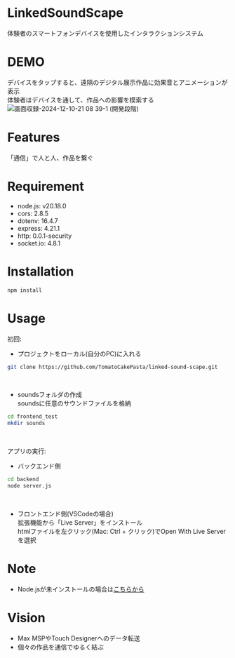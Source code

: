 # LinkedSoundScape
体験者のスマートフォンデバイスを使用したインタラクションシステム

# DEMO
デバイスをタップすると、遠隔のデジタル展示作品に効果音とアニメーションが表示  
体験者はデバイスを通して、作品への影響を模索する
![画面収録-2024-12-10-21 08 39-1](https://github.com/user-attachments/assets/0b32af8f-6c96-4c5d-8baa-7a077ebdff19)
(開発段階)

# Features
「通信」で人と人、作品を繋ぐ

# Requirement

* node.js: v20.18.0
* cors: 2.8.5
* dotenv: 16.4.7
* express: 4.21.1
* http: 0.0.1-security
* socket.io: 4.8.1

# Installation

```bash
npm install
```

# Usage
初回:  
* プロジェクトをローカル(自分のPC)に入れる
```bash
git clone https://github.com/TomatoCakePasta/linked-sound-scape.git
```
<br>

* soundsフォルダの作成  
 soundsに任意のサウンドファイルを格納
```bash
cd frontend_test
mkdir sounds
```
<br>

アプリの実行:  
* バックエンド側
```bash
cd backend
node server.js
```
<br>

* フロントエンド側(VSCodeの場合)  
 拡張機能から「Live Server」をインストール  
 htmlファイルを左クリック(Mac: Ctrl + クリック)でOpen With Live Serverを選択  

# Note
* Node.jsが未インストールの場合は[こちらから](https://nodejs.org/en/)

# Vision
* Max MSPやTouch Designerへのデータ転送
* 個々の作品を通信でゆるく結ぶ
